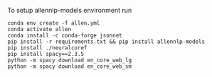 To setup allennlp-models environment run 
```
conda env create -f allen.yml
conda activate allen
conda install -c conda-forge jsonnet
pip install -r requirements.txt && pip install allennlp-models
pip install ./neuralcoref
pip install spacy==2.3.5
python -m spacy download en_core_web_lg
python -m spacy download en_core_web_sm

```


